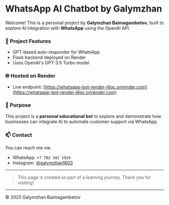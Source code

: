 # WhatsApp AI Chatbot by Galymzhan

Welcome! This is a personal project by **Galymzhan Baimagambetov**, built to explore AI integration with **WhatsApp** using the OpenAI API.

### 🔧 Project Features
- GPT-based auto-responder for WhatsApp
- Flask backend deployed on Render
- Uses OpenAI's GPT-3.5 Turbo model

### 🌐 Hosted on Render
- Live endpoint: [https://whatsapp-bot-render-j6qc.onrender.com](https://whatsapp-bot-render-j6qc.onrender.com)

### 🧠 Purpose
This project is a **personal educational bot** to explore and demonstrate how businesses can integrate AI to automate customer support via WhatsApp.

### 📫 Contact
You can reach me via:
- WhatsApp: `+7 702 342 1929`
- Instagram: [@galymzhan1603](https://www.instagram.com/galymzhan1603)

---

> This page is created as part of a learning journey. Thank you for visiting!

---

© 2025 Galymzhan Baimagambetov
